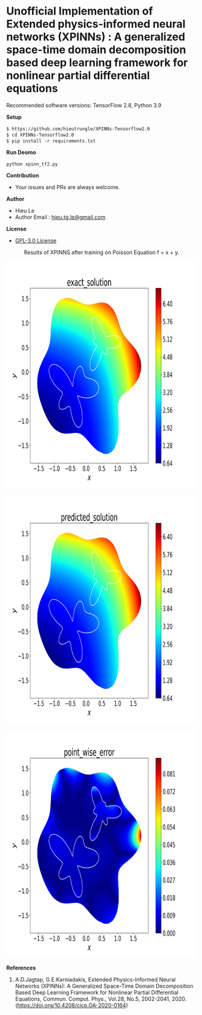 # Unofficial Implementation of Extended physics-informed neural networks (XPINNs) : A generalized space-time domain decomposition based deep learning framework for nonlinear partial differential equations

Recommended software versions: TensorFlow 2.8, Python 3.9

**Setup**

```
$ https://github.com/hieutrungle/XPINNs-Tensorflow2.0
$ cd XPINNs-Tensorflow2.0
$ pip install -r requirements.txt
```

**Run Deomo**
```
python xpinn_tf2.py
```

**Contribution**

* Your issues and PRs are always welcome.

**Author**

* Hieu Le
* Author Email : hieu.tg.le@gmail.com

**License**

* [GPL-3.0 License](https://github.com/hieutrungle/XPINNs-Tensorflow2.0/blob/main/LICENSE)


<p align="center">
Results of XPINNS after training on Poisson Equation f = x + y.
</p>

<div align="center">
<img src="https://github.com/hieutrungle/XPINNs-Tensorflow2.0/blob/main/xpinn_tf2_figures/exact_solution.png" alt="exact solution" height="600" width="700"/>
</div>
<br />
<div align="center">
<img src="https://github.com/hieutrungle/XPINNs-Tensorflow2.0/blob/main/xpinn_tf2_figures/predicted_solution.png" alt="predicted solution" height="600" width="700"/>
</div>
<br />
<div align="center">
<img src="https://github.com/hieutrungle/XPINNs-Tensorflow2.0/blob/main/xpinn_tf2_figures/point_wise_error.png" alt="point-wise error" height="600" width="700"/>
</div>


**References**

1. A.D.Jagtap, G.E.Karniadakis, Extended Physics-Informed Neural Networks (XPINNs): A Generalized Space-Time Domain Decomposition Based Deep Learning Framework for Nonlinear Partial Differential Equations, Commun. Comput. Phys., Vol.28, No.5, 2002-2041, 2020. (https://doi.org/10.4208/cicp.OA-2020-0164)
